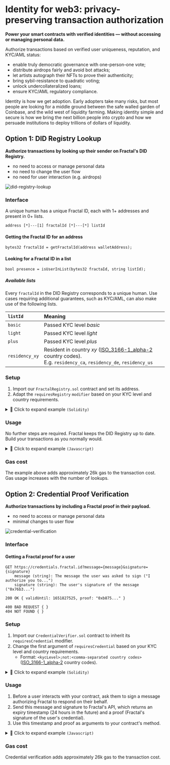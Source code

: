 # Identity for web3: privacy-preserving transaction authorization

**Power your smart contracts with verified identities — without accessing or managing personal data.**

Authorize transactions based on verified user uniqueness, reputation, and KYC/AML status:
* enable truly democratic governance with one-person-one vote;
* distribute airdrops fairly and avoid bot attacks;
* let artists autograph their NFTs to prove their authenticity;
* bring sybil-resistance to quadratic voting;
* unlock undercollateralized loans;
* ensure KYC/AML regulatory compliance.

Identity is how we get adoption. Early adopters take many risks, but most people are looking for a middle ground between the safe walled garden of Coinbase, and the wild west of liquidity farming. Making identity simple and secure is how we bring the next billion people into crypto and how we persuade institutions to deploy trillions of dollars of liquidity.

## Option 1: DID Registry Lookup

**Authorize transactions by looking up their sender on Fractal's DID Registry.**
* no need to access or manage personal data
* no need to change the user flow
* no need for user interaction (e.g. airdrops)

![did-registry-lookup](https://user-images.githubusercontent.com/365821/166981861-3966c717-ffcc-4162-b6f0-5dd9e0ac4a76.png)

### Interface

A unique human has a unique Fractal ID, each with 1+ addresses and present in 0+ lists.

```
address [*]---[1] fractalId [*]---[*] listId
```

#### Getting the Fractal ID for an address

```solidity
bytes32 fractalId = getFractalId(address walletAddress);
```

#### Looking for a Fractal ID in a list

```solidity
bool presence = isUserInList(bytes32 fractaId, string listId);
```

##### Available lists

Every `fractalId` in the DID Registry corresponds to a unique human. Use cases requiring additional guarantees, such as KYC/AML, can also make use of the following lists.

| `listId` | Meaning |
| :--- | :--- |
| `basic` | Passed KYC level _basic_ |
| `light` | Passed KYC level _light_ |
| `plus` | Passed KYC level _plus_ |
| `residency_xy` | Resident in country _xy_ ([ISO_3166-1_alpha-2](https://en.wikipedia.org/wiki/ISO_3166-1_alpha-2) country codes).<br>E.g. `residency_ca`, `residency_de`, `residency_us` |

### Setup

1. Import our `FractalRegistry.sol` contract and set its address.
1. Adapt the `requiresRegistry` `modifier` based on your KYC level and country requirements.

<details>
  <summary>🧵 Click to expand example <code>(Solidity)</code></summary>

  ```solidity
  import {FractalRegistry} from "github.com/trustfractal/web3-identity/FractalRegistry.sol";

  contract Main {
    address public registryAddress = 0x38cB7800C3Fddb8dda074C1c650A155154924C73;

    modifier requiresRegistry(
        string memory allowedLevel,
        string[3] memory blockedCountries
    ) {
        bytes32 fractalId = FractalRegistry(registryAddress).getFractalId(msg.sender);
        require(fractalId != 0);

        require(FractalRegistry(registryAddress).isUserInList(fractalId, allowedLevel));

        for (uint256 i = 0; i < blockedCountries.length; i++) {
            string memory list = string(abi.encodePacked("residency_", blockedCountries[i]));
            require(!FractalRegistry(registryAddress).isUserInList(fractalId, list));
        }

        _;
    }

    function main(
        /* your transaction arguments go here */
    ) external requiresRegistry("plus", ["ca", "de", "us"]) {
        /* your transaction logic goes here */
    }
  }
  ```
</details>

### Usage

No further steps are required. Fractal keeps the DID Registry up to date. Build your transactions as you normally would.

<details>
  <summary>🧵 Click to expand example <code>(Javascript)</code></summary>

  ```javascript
  // using web3.js

  const mainContract = new web3.eth.Contract(..., ...);
  mainContract.methods.main().send({ from: account });
  ```
</details>

### Gas cost

The example above adds approximately 26k gas to the transaction cost. Gas usage increases with the number of lookups.

## Option 2: Credential Proof Verification

**Authorize transactions by including a Fractal proof in their payload.**
* no need to access or manage personal data
* minimal changes to user flow

![credential-verification](https://user-images.githubusercontent.com/365821/166981914-ed1d1888-9858-4989-8054-014a1937daae.png)

### Interface

#### Getting a Fractal proof for a user

```
GET https://credentials.fractal.id?message={message}&signature={signature}
    message (string): The message the user was asked to sign ("I authorize you to...")
    signature (string): The user's signature of the message ("0x76b3...")

200 OK { validUntil: 1651827525, proof: "0xb875..." }

400 BAD REQUEST { }
404 NOT FOUND { }
```

### Setup

1. Import our `CredentialVerifier.sol` contract to inherit its `requiresCredential` modifier.
1. Change the first argument of `requiresCredential` based on your KYC level and country requirements.
    * Format: `<kycLevel>;not:<comma-separated country codes>` ([ISO_3166-1_alpha-2](https://en.wikipedia.org/wiki/ISO_3166-1_alpha-2) country codes).

<details>
  <summary>🧵 Click to expand example <code>(Solidity)</code></summary>

  ```solidity
  import "github.com/trustfractal/web3-identity/CredentialVerifier.sol";

  contract Main is CredentialVerifier {
      function main(
          /* your transaction arguments go here */
          uint validUntil,
          bytes calldata signature
      ) external requiresCredential("plus;not:ca,de,us", validUntil, signature) {
          /* your transaction logic goes here */
      }
  }
  ```
</details>

### Usage

1. Before a user interacts with your contract, ask them to sign a message authorizing Fractal to respond on their behalf.
1. Send this message and signature to Fractal's API, which returns an expiry timestamp (24 hours in the future) and a proof (Fractal's signature of the user's credential).
1. Use this timestamp and proof as arguments to your contract's method.

<details>
  <summary>🧵 Click to expand example <code>(Javascript)</code></summary>

  ```javascript
  // using web3.js and MetaMask

  const message = "I authorize you to get a proof from Fractal that I passed KYC level plus, and am not a resident of the following countries: CA, DE, US";
  const signature = await ethereum.request({method: "personal_sign", params: [message, account]});

  const { validUntil, proof } = await FractalAPI.getProof(signature);

  const mainContract = new web3.eth.Contract(..., ...);
  mainContract.methods.main(validUntil, proof).send({ from: account });
  ```
</details>

### Gas cost

Credential verification adds approximately 26k gas to the transaction cost.
